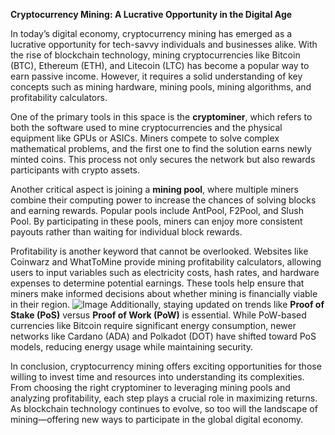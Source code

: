 **Cryptocurrency Mining: A Lucrative Opportunity in the Digital Age**

In today’s digital economy, cryptocurrency mining has emerged as a lucrative opportunity for tech-savvy individuals and businesses alike. With the rise of blockchain technology, mining cryptocurrencies like Bitcoin (BTC), Ethereum (ETH), and Litecoin (LTC) has become a popular way to earn passive income. However, it requires a solid understanding of key concepts such as mining hardware, mining pools, mining algorithms, and profitability calculators.

One of the primary tools in this space is the **cryptominer**, which refers to both the software used to mine cryptocurrencies and the physical equipment like GPUs or ASICs. Miners compete to solve complex mathematical problems, and the first one to find the solution earns newly minted coins. This process not only secures the network but also rewards participants with crypto assets.

Another critical aspect is joining a **mining pool**, where multiple miners combine their computing power to increase the chances of solving blocks and earning rewards. Popular pools include AntPool, F2Pool, and Slush Pool. By participating in these pools, miners can enjoy more consistent payouts rather than waiting for individual block rewards.

Profitability is another keyword that cannot be overlooked. Websites like Coinwarz and WhatToMine provide mining profitability calculators, allowing users to input variables such as electricity costs, hash rates, and hardware expenses to determine potential earnings. These tools help ensure that miners make informed decisions about whether mining is financially viable in their region.
 ![Image](https://github.com/user-attachments/assets/b6e7b7a2-655e-4d44-8baa-20c566a3cb65)
Additionally, staying updated on trends like **Proof of Stake (PoS)** versus **Proof of Work (PoW)** is essential. While PoW-based currencies like Bitcoin require significant energy consumption, newer networks like Cardano (ADA) and Polkadot (DOT) have shifted toward PoS models, reducing energy usage while maintaining security.

In conclusion, cryptocurrency mining offers exciting opportunities for those willing to invest time and resources into understanding its complexities. From choosing the right cryptominer to leveraging mining pools and analyzing profitability, each step plays a crucial role in maximizing returns. As blockchain technology continues to evolve, so too will the landscape of mining—offering new ways to participate in the global digital economy.
